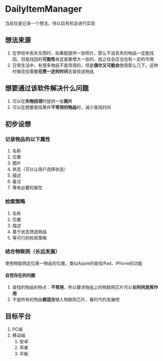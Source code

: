 # DailyItemManager

当前仅是记录一个想法，待以后有机会进行实现

## 想法来源

1. 在学校中丢失东西时，如果能提供一张照片，那么不说丢失的物品一定能找回，但是找回的**可能性**肯定是要增大一些的，放之社会应当也有一定的作用
2. 日常生活中，有很多物品不是常用的，但是**偶尔又可能会**使用那么几下，这种时候往往需要**花费一定的时间**去查找该物品

## 想要通过该软件解决什么问题

1. 可以在**失物招领**时提供一张**图片**
2. 可以在想要查找某件**不常用的物品**时，减少查找时间

## 初步设想

### 记录物品的以下属性

1. 名称
2. 位置
3. 图片
4. 状态（可以让用户选择状态）
5. 描述
6. 备注
7. 等有必要的属性

### 检索策略

1. 名称
2. 位置
3. 描述
4. 基于状态筛选物品
5. 等可行的检索策略

### 结合物联网（长远发展）

使用物联网定位某一物品的位置，类似Apple的查找iPad，iPhone的功能

#### 自觉存在的问题

1. 查找的物品的特点：**不常用**，所以要求物品上的物联网芯片可以**长时间发挥作用**
2. 不是所有的物品**都适合**植入物联网芯片，看时代的发展吧

## 目标平台

1. PC端
2. 移动端
    1. 安卓
    2. 苹果
    3. 平板
